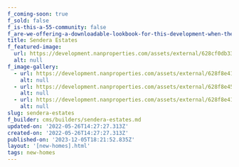 ```yaml
---
f_coming-soon: true
f_sold: false
f_is-this-a-55-community: false
f_are-we-offering-a-downloadable-lookbook-for-this-development-when-they-submit-their-contact-info: false
title: Sendera Estates
f_featured-image:
  url: https://development.nanproperties.com/assets/external/628cf0db33a930acca192f77_sendera_20181016-02.jpg
  alt: null
f_image-gallery:
  - url: https://development.nanproperties.com/assets/external/628f8e4100cafe2fb038a2fe_dji-0006.jpg
    alt: null
  - url: https://development.nanproperties.com/assets/external/628f8e45f19cbc37cc6b16b3_dji-0012.jpg
    alt: null
  - url: https://development.nanproperties.com/assets/external/628f8e4100cafe2fb038a2fe_dji-0006.jpg
    alt: null
slug: sendera-estates
f_builder: cms/builders/sendera-estates.md
updated-on: '2022-05-26T14:27:27.313Z'
created-on: '2022-05-26T14:27:27.313Z'
published-on: '2023-12-05T18:21:52.835Z'
layout: '[new-homes].html'
tags: new-homes
---
```



